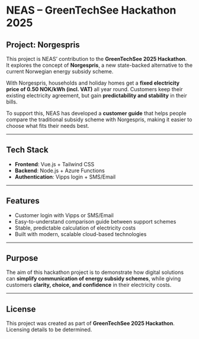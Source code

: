 # NEAS – GreenTechSee Hackathon 2025

## Project: Norgespris

This project is NEAS’ contribution to the **GreenTechSee 2025 Hackathon**.  
It explores the concept of **Norgespris**, a new state-backed alternative to the current Norwegian energy subsidy scheme.  

With Norgespris, households and holiday homes get a **fixed electricity price of 0.50 NOK/kWh (incl. VAT)** all year round. Customers keep their existing electricity agreement, but gain **predictability and stability** in their bills.  

To support this, NEAS has developed a **customer guide** that helps people compare the traditional subsidy scheme with Norgespris, making it easier to choose what fits their needs best.  

---

## Tech Stack

- **Frontend**: Vue.js + Tailwind CSS  
- **Backend**: Node.js + Azure Functions  
- **Authentication**: Vipps login + SMS/Email  

---

## Features

- Customer login with Vipps or SMS/Email  
- Easy-to-understand comparison guide between support schemes  
- Stable, predictable calculation of electricity costs  
- Built with modern, scalable cloud-based technologies  

---

## Purpose

The aim of this hackathon project is to demonstrate how digital solutions can **simplify communication of energy subsidy schemes**, while giving customers **clarity, choice, and confidence** in their electricity costs.  

---

## License

This project was created as part of **GreenTechSee 2025 Hackathon**. Licensing details to be determined.  
